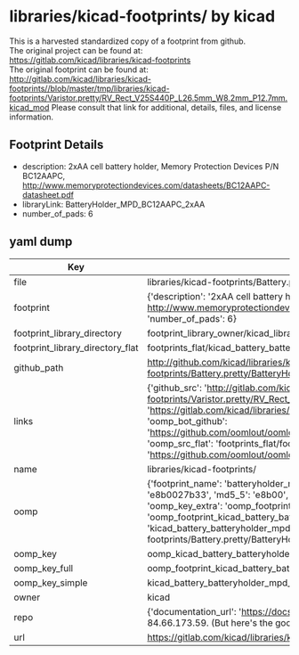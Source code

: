 # libraries/kicad-footprints/ by kicad  
This is a harvested standardized copy of a footprint from github.  
The original project can be found at:  
https://gitlab.com/kicad/libraries/kicad-footprints  
The original footprint can be found at:
http://gitlab.com/kicad/libraries/kicad-footprints//blob/master/tmp/libraries/kicad-footprints/Varistor.pretty/RV_Rect_V25S440P_L26.5mm_W8.2mm_P12.7mm.kicad_mod
Please consult that link for additional, details, files, and license information.  
## Footprint Details
* description: 2xAA cell battery holder, Memory Protection Devices P/N BC12AAPC, http://www.memoryprotectiondevices.com/datasheets/BC12AAPC-datasheet.pdf  
* libraryLink: BatteryHolder_MPD_BC12AAPC_2xAA  
* number_of_pads: 6  
## yaml dump  
| Key | Value |  
| --- | --- |  
| file | libraries/kicad-footprints/Battery.pretty/BatteryHolder_MPD_BC12AAPC_2xAA.kicad_mod |  
| footprint | {'description': '2xAA cell battery holder, Memory Protection Devices P/N BC12AAPC, http://www.memoryprotectiondevices.com/datasheets/BC12AAPC-datasheet.pdf', 'libraryLink': 'BatteryHolder_MPD_BC12AAPC_2xAA', 'number_of_pads': 6} |  
| footprint_library_directory | footprint_library_owner/kicad_libraries/kicad-footprints/ |  
| footprint_library_directory_flat | footprints_flat/kicad_battery_batteryholder_mpd_bc12aapc_2xaa/working |  
| github_path | http://github.com/kicad/libraries/kicad-footprints//blob/master/tmp/libraries/kicad-footprints/Battery.pretty/BatteryHolder_MPD_BC12AAPC_2xAA.kicad_mod |  
| links | {'github_src': 'http://gitlab.com/kicad/libraries/kicad-footprints//blob/master/tmp/libraries/kicad-footprints/Varistor.pretty/RV_Rect_V25S440P_L26.5mm_W8.2mm_P12.7mm.kicad_mod', 'github_src_repo': 'https://gitlab.com/kicad/libraries/kicad-footprints', 'oomp_bot': 'footprints/kicad_battery_batteryholder_mpd_bc12aapc_2xaa/working', 'oomp_bot_github': 'https://github.com/oomlout/oomlout_oomp_footprint_bot/tree/main/footprints/kicad_battery_batteryholder_mpd_bc12aapc_2xaa/working', 'oomp_src_flat': 'footprints_flat/footprints_flat/kicad_battery_batteryholder_mpd_bc12aapc_2xaa/working', 'oomp_src_flat_github': 'https://github.com/oomlout/oomlout_oomp_footprint_src/tree/main/footprints_flat/kicad_battery_batteryholder_mpd_bc12aapc_2xaa/working'} |  
| name | libraries/kicad-footprints/ |  
| oomp | {'footprint_name': 'batteryholder_mpd_bc12aapc_2xaa', 'library_name': 'battery', 'md5': 'e8b0027b338515bea1a5ab4c4f5438bc', 'md5_10': 'e8b0027b33', 'md5_5': 'e8b00', 'md5_6': 'e8b002', 'oomp_key': 'oomp_kicad_battery_batteryholder_mpd_bc12aapc_2xaa', 'oomp_key_extra': 'oomp_footprint_kicad_battery_batteryholder_mpd_bc12aapc_2xaa', 'oomp_key_full': 'oomp_footprint_kicad_battery_batteryholder_mpd_bc12aapc_2xaa_e8b002', 'oomp_key_simple': 'kicad_battery_batteryholder_mpd_bc12aapc_2xaa', 'original_filename': 'libraries/kicad-footprints/Battery.pretty/BatteryHolder_MPD_BC12AAPC_2xAA.kicad_mod', 'owner_name': 'kicad'} |  
| oomp_key | oomp_kicad_battery_batteryholder_mpd_bc12aapc_2xaa |  
| oomp_key_full | oomp_footprint_kicad_battery_batteryholder_mpd_bc12aapc_2xaa |  
| oomp_key_simple | kicad_battery_batteryholder_mpd_bc12aapc_2xaa |  
| owner | kicad |  
| repo | {'documentation_url': 'https://docs.github.com/rest/overview/resources-in-the-rest-api#rate-limiting', 'message': "API rate limit exceeded for 84.66.173.59. (But here's the good news: Authenticated requests get a higher rate limit. Check out the documentation for more details.)"} |  
| url | https://gitlab.com/kicad/libraries/kicad-footprints |  

